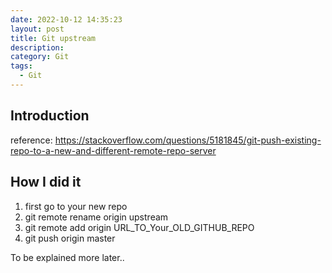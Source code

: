 ```yaml
---
date: 2022-10-12 14:35:23
layout: post
title: Git upstream
description:
category: Git
tags:
  - Git
---
```


## Introduction
reference: https://stackoverflow.com/questions/5181845/git-push-existing-repo-to-a-new-and-different-remote-repo-server

## How I did it
1) first go to your new repo
2) git remote rename origin upstream
3) git remote add origin URL_TO_Your_OLD_GITHUB_REPO
4) git push origin master

To be explained more later..

